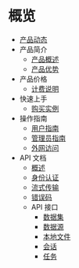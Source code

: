 # 概览

- [产品动态](/maxirai/Product-news/updates.md)
- 产品简介
   - [产品概述](/maxirai/introduction/concept.md)
   - [产品优势](/maxirai/introduction/adwantages.md)
- 产品价格
   - [计费说明](/maxirai/buy/charge.md)
- 快速上手
   - [购买实例](/maxirai/fast/purchase.md)
- 操作指南
   - [用户指南](/maxirai/guide/user.md)
   - [管理员指南](/maxirai/guide/admin.md)
   - [外网访问](/maxirai/introduction/access.md)
- API 文档
   - [概述](/maxirai/API/introduction/overview)
   - [身份认证](/maxirai/API/introduction/authentication)
   - [流式传输](/maxirai/API/introduction/streaming)
   - [错误码](/maxirai/API/introduction/error-codes)
   - API 接口
      - [数据集](/maxirai/API/api-reference/datasets)
      - [数据源](/maxirai/API/api-reference/data-source)
      - [本地文件](/maxirai/API/api-reference/file)
      - [会话](/maxirai/API/api-reference/session)
      - [任务](/maxirai/API/api-reference/job)
 
   



